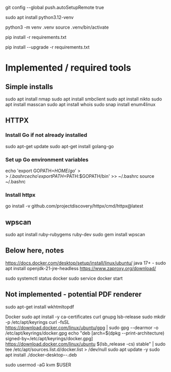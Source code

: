 git config --global push.autoSetupRemote true

sudo apt install python3.12-venv

python3 -m venv .venv
source .venv/bin/activate

pip install -r requirements.txt

pip install --upgrade -r requirements.txt


# Implemented / required tools

## Simple installs
sudo apt install nmap
sudo apt install smbclient
sudo apt install nikto
sudo apt install masscan
sudo apt install whois
sudo snap install enum4linux

## HTTPX
### Install Go if not already installed
sudo apt-get update
sudo apt-get install golang-go

### Set up Go environment variables
echo 'export GOPATH=$HOME/go' >> ~/.bashrc
echo 'export PATH=$PATH:$GOPATH/bin' >> ~/.bashrc
source ~/.bashrc

### Install httpx
go install -v github.com/projectdiscovery/httpx/cmd/httpx@latest

## wpscan
sudo apt install ruby-rubygems ruby-dev
sudo gem install wpscan

## Below here, notes
https://docs.docker.com/desktop/setup/install/linux/ubuntu/
java 17+ - sudo apt install openjdk-21-jre-headless
https://www.zaproxy.org/download/

sudo systemctl status docker
sudo service docker start

## Not implemented - potential PDF renderer
sudo apt-get install wkhtmltopdf

Docker
sudo apt install -y ca-certificates curl gnupg lsb-release
sudo mkdir -p /etc/apt/keyrings
curl -fsSL https://download.docker.com/linux/ubuntu/gpg | sudo gpg --dearmor -o /etc/apt/keyrings/docker.gpg
echo "deb [arch=$(dpkg --print-architecture) signed-by=/etc/apt/keyrings/docker.gpg] https://download.docker.com/linux/ubuntu $(lsb_release -cs) stable" | sudo tee /etc/apt/sources.list.d/docker.list > /dev/null
sudo apt update -y
sudo apt install ./docker-desktop-<version>-<arch>.deb

sudo usermod -aG kvm $USER